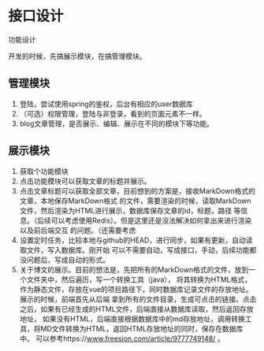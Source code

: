 # 接口设计
功能设计

开发的时候，先搞展示模块，在搞管理模块。
## 管理模块

1. 登陆，尝试使用spring的鉴权，后台有相应的user数据库
2. （可选）权限管理，登陆与非登录，看到的页面元素不一样。
3. blog文章管理，是否展示、编辑、展示在不同的模块下等功能。


## 展示模块

1. 获取个功能模块
2. 点击功能模块可以获取文章的标题并展示。
3. 点击文章标题可以获取全部文章，目前想到的方案是，接收MarkDown格式的文章，本地保存MarkDown格式
   的文件，需要渲染的时候，读取MarkDown文件，然后渲染为HTML进行展示，数据库保存文章的id，标题，路径
   等信息。（后续可以考虑使用Redis）。但是这里还是没法解决如何拿出来进行渲染以及前后端交互
的问题。（还需要考虑
4. 设置定时任务，比较本地与github的HEAD，进行同步，如果有更新，自动读取文件，写入数据库。刚开始
可以不需要自动，写成接口，手动，后续功能都没问题后，写成自动的形式。
5. 关于博文的展示。目前的想法是，先把所有的MarkDown格式的文件，放到一个文件夹中，然后遍历，写一个转换工具（java），
将其转换为HTML格式，作为静态文件，存放在vue的项目路径下。同时数据库记录文件的存放地址。展示的时候，前端首先从后端
拿到所有的文件目录，生成可点击的链接。点击之后，如果有已经生成的HTML文件，后端直接从数据库读取，然后返回存放地址，
如果没有HTML，后端直接根据数据库中的md存放地址，调用转换工具，将MD文件转换为HTML，返回HTML存放地址的同时，保存在数据库中。
可以参考https://www.freesion.com/article/9777749148/ 。

